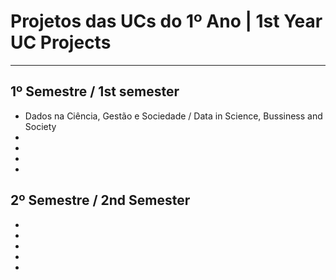 # Projetos das UCs do 1º Ano | 1st Year UC Projects
---

## 1º Semestre /  1st semester
- Dados na Ciência, Gestão e Sociedade / Data in Science, Bussiness and Society
- 
- 
-
-


## 2º Semestre /  2nd Semester
- 
-
-
-
-
